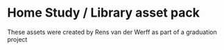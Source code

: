 # Home Study / Library asset pack
These assets were created by Rens van der Werff as part of a graduation project